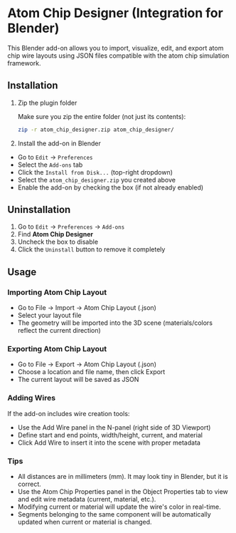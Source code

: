 # Atom Chip Designer (Integration for Blender)

This Blender add-on allows you to import, visualize, edit, and export atom chip wire layouts using JSON files compatible with the atom chip simulation framework.

## Installation

1. Zip the plugin folder

    Make sure you zip the entire folder (not just its contents):

    ```bash
    zip -r atom_chip_designer.zip atom_chip_designer/
    ```

2. Install the add-on in Blender

- Go to `Edit` → `Preferences`
- Select the `Add-ons` tab
- Click the `Install from Disk...` (top-right dropdown)
- Select the `atom_chip_designer.zip` you created above
- Enable the add-on by checking the box (if not already enabled)

## Uninstallation

1. Go to `Edit` → `Preferences` → `Add-ons`
2. Find **Atom Chip Designer**
3. Uncheck the box to disable
4. Click the `Uninstall` button to remove it completely

## Usage

### Importing Atom Chip Layout

- Go to File → Import → Atom Chip Layout (.json)
- Select your layout file
- The geometry will be imported into the 3D scene
  (materials/colors reflect the current direction)

### Exporting Atom Chip Layout

- Go to File → Export → Atom Chip Layout (.json)
- Choose a location and file name, then click Export
- The current layout will be saved as JSON

### Adding Wires

If the add-on includes wire creation tools:

- Use the Add Wire panel in the N-panel (right side of 3D Viewport)
- Define start and end points, width/height, current, and material
- Click Add Wire to insert it into the scene with proper metadata

### Tips

- All distances are in millimeters (mm). It may look tiny in Blender, but it is correct.
- Use the Atom Chip Properties panel in the Object Properties tab to view and edit wire metadata (current, material, etc.).
- Modifying current or material will update the wire's color in real-time.
- Segments belonging to the same component will be automatically updated when current or material is changed.

